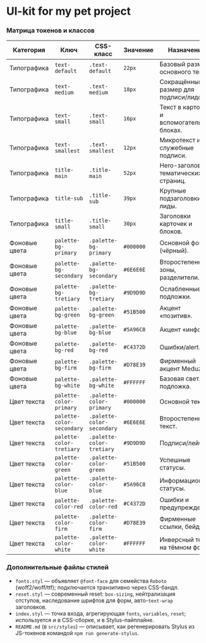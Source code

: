 # UI-kit for my pet project

### Матрица токенов и классов

| Категория     | Ключ                      | CSS-класс                  | Значение  | Назначение                                  |
| ------------- | ------------------------- | -------------------------- | --------- | ------------------------------------------- |
| Типографика   | `text-default`            | `.text-default`            | `22px`    | Базовый размер основного текста.            |
| Типографика   | `text-medium`             | `.text-medium`             | `18px`    | Сокращённый размер для подписи/лидов.       |
| Типографика   | `text-small`              | `.text-small`              | `16px`    | Текст в карточках и вспомогательных блоках. |
| Типографика   | `text-smallest`           | `.text-smallest`           | `12px`    | Микротекст и служебные подписи.             |
| Типографика   | `title-main`              | `.title-main`              | `52px`    | Hero-заголовок тематических страниц.        |
| Типографика   | `title-sub`               | `.title-sub`               | `39px`    | Крупные подзаголовки и лиды.                |
| Типографика   | `title-small`             | `.title-small`             | `30px`    | Заголовки карточек и блоков.                |
| Фоновые цвета | `palette-bg-primary`      | `.palette-bg-primary`      | `#000000` | Основной фон (чёрный).                      |
| Фоновые цвета | `palette-bg-secondary`    | `.palette-bg-secondary`    | `#6E6E6E` | Второстепенные зоны, разделители.           |
| Фоновые цвета | `palette-bg-tretiary`     | `.palette-bg-tretiary`     | `#9D9D9D` | Ослабленные подложки.                       |
| Фоновые цвета | `palette-bg-green`        | `.palette-bg-green`        | `#51B500` | Акцент «позитив».                           |
| Фоновые цвета | `palette-bg-blue`         | `.palette-bg-blue`         | `#5A96C8` | Акцент «инфо».                              |
| Фоновые цвета | `palette-bg-red`          | `.palette-bg-red`          | `#C4372D` | Ошибки/alert.                               |
| Фоновые цвета | `palette-bg-firm`         | `.palette-bg-firm`         | `#D78E39` | Фирменный акцент Meduza.                    |
| Фоновые цвета | `palette-bg-white`        | `.palette-bg-white`        | `#FFFFFF` | Базовая светлая подложка.                   |
| Цвет текста   | `palette-color-primary`   | `.palette-color-primary`   | `#000000` | Основной текст.                             |
| Цвет текста   | `palette-color-secondary` | `.palette-color-secondary` | `#6E6E6E` | Второстепенный текст.                       |
| Цвет текста   | `palette-color-tretiary`  | `.palette-color-tretiary`  | `#9D9D9D` | Подписи/лейблы.                             |
| Цвет текста   | `palette-color-green`     | `.palette-color-green`     | `#51B500` | Успешные статусы.                           |
| Цвет текста   | `palette-color-blue`      | `.palette-color-blue`      | `#5A96C8` | Информационные статусы.                     |
| Цвет текста   | `palette-color-red`       | `.palette-color-red`       | `#C4372D` | Ошибки и предупреждения.                    |
| Цвет текста   | `palette-color-firm`      | `.palette-color-firm`      | `#D78E39` | Фирменные ссылки, бейджи.                   |
| Цвет текста   | `palette-color-white`     | `.palette-color-white`     | `#FFFFFF` | Инверсный текст на тёмном фоне.             |

### Дополнительные файлы стилей

- `fonts.styl` — объявляет `@font-face` для семейства `Roboto` (woff2/woff/ttf); подключается транзитивно через CSS-бандл.
- `reset.styl` — современный reset: `box-sizing`, нейтрализация отступов, наследование шрифтов для форм, авто-`text-wrap` заголовков.
- `index.styl` — точка входа, агрегирующая `fonts`, `variables`, `reset`; используется и в CSS-сборке, и в Stylus-пайплайне.
- `README.md` (в `src/styles`) — описывает, как регенерировать Stylus из JS-токенов командой `npm run generate-stylus`.
